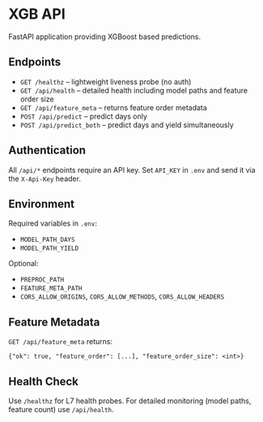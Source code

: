 # XGB API

FastAPI application providing XGBoost based predictions.

## Endpoints
- `GET /healthz` – lightweight liveness probe (no auth)
- `GET /api/health` – detailed health including model paths and feature order size
- `GET /api/feature_meta` – returns feature order metadata
- `POST /api/predict` – predict days only
- `POST /api/predict_both` – predict days and yield simultaneously

## Authentication
All `/api/*` endpoints require an API key. Set `API_KEY` in `.env` and send it
via the `X-Api-Key` header.

## Environment
Required variables in `.env`:
- `MODEL_PATH_DAYS`
- `MODEL_PATH_YIELD`

Optional:
- `PREPROC_PATH`
- `FEATURE_META_PATH`
- `CORS_ALLOW_ORIGINS`, `CORS_ALLOW_METHODS`, `CORS_ALLOW_HEADERS`

## Feature Metadata
`GET /api/feature_meta` returns:
```
{"ok": true, "feature_order": [...], "feature_order_size": <int>}
```

## Health Check
Use `/healthz` for L7 health probes. For detailed monitoring (model paths,
feature count) use `/api/health`.
